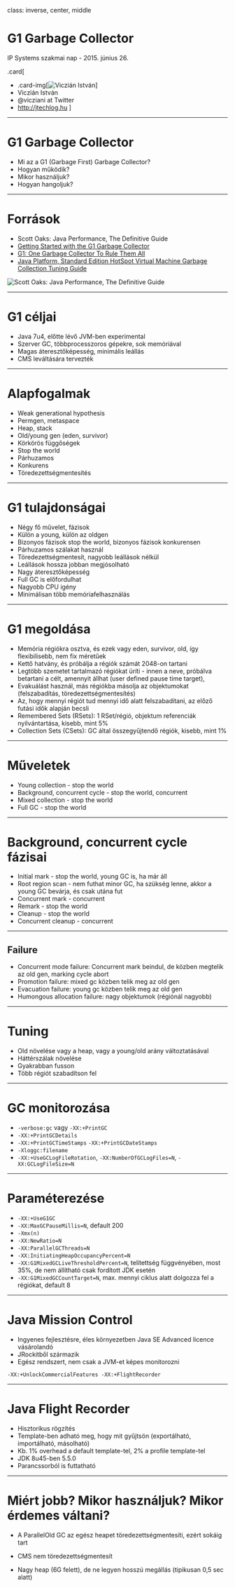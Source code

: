 class: inverse, center, middle

# G1 Garbage Collector

IP Systems szakmai nap - 2015\. június 26.

.card[
* .card-img[![Viczián István](belyegkep.png)]
* Viczián István
* @vicziani at Twitter
* http://jtechlog.hu
]

---

# G1 Garbage Collector

* Mi az a G1 (Garbage First) Garbage Collector?
* Hogyan működik?
* Mikor használjuk?
* Hogyan hangoljuk?

---

# Források

* Scott Oaks: Java Performance, The Definitive Guide
* [Getting Started with the G1 Garbage Collector](http://www.oracle.com/webfolder/technetwork/tutorials/obe/java/G1GettingStarted/index.html)
* [G1: One Garbage Collector To Rule Them All](http://www.infoq.com/articles/G1-One-Garbage-Collector-To-Rule-Them-All)
* [Java Platform, Standard Edition HotSpot Virtual Machine Garbage Collection Tuning Guide](http://docs.oracle.com/javase/8/docs/technotes/guides/vm/gctuning/)

![Scott Oaks: Java Performance, The Definitive Guide](java_performance_the_definitive_guide.jpg)

---

# G1 céljai

* Java 7u4, előtte lévő JVM-ben experimental
* Szerver GC, többprocesszoros gépekre, sok memóriával
* Magas áteresztőképesség, minimális leállás
* CMS leváltására tervezték

---

# Alapfogalmak

* Weak generational hypothesis
* Permgen, metaspace
* Heap, stack
* Old/young gen (eden, survivor)
* Körkörös függőségek
* Stop the world
* Párhuzamos
* Konkurens
* Töredezettségmentesítés

---

# G1 tulajdonságai

* Négy fő művelet, fázisok
* Külön a young, külön az oldgen
* Bizonyos fázisok stop the world, bizonyos fázisok konkurensen
* Párhuzamos szálakat használ
* Töredezettségmentesít, nagyobb leállások nélkül
* Leállások hossza jobban megjósolható
* Nagy áteresztőképesség
* Full GC is előfordulhat
* Nagyobb CPU igény
* Minimálisan több memóriafelhasználás

---

# G1 megoldása

* Memória régiókra osztva, és ezek vagy eden, survivor, old, így flexibilisebb, nem fix méretűek
* Kettő hatvány, és próbálja a régiók számát 2048-on tartani
* Legtöbb szemetet tartalmazó régiókat üríti - innen a neve, próbálva betartani a célt, amennyit állhat (user defined pause time target), 
* Evakuálást használ, más régiókba másolja az objektumokat (felszabadítás, töredezettségmentesítés)
* Az, hogy mennyi régiót tud mennyi idő alatt felszabadítani, az előző futási idők alapján becsli
* Remembered Sets (RSets): 1 RSet/régió, objektum referenciák nyilvántartása, kisebb, mint 5%
* Collection Sets (CSets): GC által összegyűjtendő régiók, kisebb, mint 1%

---

# Műveletek

* Young collection - stop the world
* Background, concurrent cycle - stop the world, concurrent
* Mixed collection - stop the world
* Full GC - stop the world

---

# Background, concurrent cycle fázisai

* Initial mark - stop the world, young GC is, ha már áll
* Root region scan - nem futhat minor GC, ha szükség lenne, akkor a young GC bevárja, és csak utána fut
* Concurrent mark - concurrent
* Remark - stop the world
* Cleanup - stop the world
* Concurrent cleanup - concurrent

---

## Failure

* Concurrent mode failure: Concurrent mark beindul, de közben megtelik az old gen, marking cycle abort
* Promotion failure: mixed gc közben telik meg az old gen
* Evacuation failure: young gc közben telik meg az old gen 
* Humongous allocation failure: nagy objektumok (régiónál nagyobb)

---

# Tuning

* Old növelése vagy a heap, vagy a young/old arány változtatásával
* Háttérszálak növelése
* Gyakrabban fusson
* Több régiót szabadítson fel

---

# GC monitorozása

* `-verbose:gc` vagy `-XX:+PrintGC`
* `-XX:+PrintGCDetails`
* `-XX:+PrintGCTimeStamps` `-XX:+PrintGCDateStamps`
* `-Xloggc:filename`
* `-XX:+UseGCLogFileRotation`, `-XX:NumberOfGCLogFiles=N`, `-XX:GCLogFileSize=N`

---

# Paraméterezése

* `-XX:+UseG1GC`
* `-XX:MaxGCPauseMillis=N`, default 200
* `-Xmx(n)`
* `-XX:NewRatio=N`
* `-XX:ParallelGCThreads=N`
* `-XX:InitiatingHeapOccupancyPercent=N`
* `-XX:G1MixedGCLiveThresholdPercent=N`, telítettség függvényében, most 35%, de nem állítható csak fordított JDK esetén
* `-XX:G1MixedGCCountTarget=N`, max. mennyi ciklus alatt dolgozza fel a régiókat, default 8

---

# Java Mission Control

* Ingyenes fejlesztésre, éles környezetben Java SE Advanced licence vásárolandó
* JRockitből származik
* Egész rendszert, nem csak a JVM-et képes monitorozni

`-XX:+UnlockCommercialFeatures -XX:+FlightRecorder`

---

# Java Flight Recorder

* Hisztorikus rögzítés
* Template-ben adható meg, hogy mit gyűjtsön (exportálható, importálható, másolható)
* Kb. 1% overhead a default template-tel, 2% a profile template-tel
* JDK 8u45-ben 5.5.0
* Parancssorból is futtatható

---

# Miért jobb? Mikor használjuk? Mikor érdemes váltani?

* A ParallelOld GC az egész heapet töredezettségmentesíti, ezért sokáig tart
* CMS nem töredezettségmentesít

* Nagy heap (6G felett), de ne legyen hosszú megállás (tipikusan 0,5 sec alatt)

